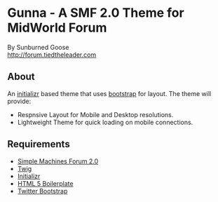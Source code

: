 # Gunna - A SMF 2.0 Theme for MidWorld Forum

By Sunburned Goose  
http://forum.tiedtheleader.com

## About

An [initializr](http://www.initializr.com/) based theme that uses [bootstrap](http://twitter.github.com/bootstrap/) for layout. The theme will provide:

* Respnsive Layout for Mobile and Desktop resolutions.
* Lightweight Theme for quick loading on mobile connections.

## Requirements

* [Simple Machines Forum 2.0](http://www.simplemachines.org/)
* [Twig](http://twig.sensiolabs.org/)
* [Initializr](http://www.initializr.com)
* [HTML 5 Boilerplate](http://html5boilerplate.com/)
* [Twitter Bootstrap](http://twitter.github.com/bootstrap/)